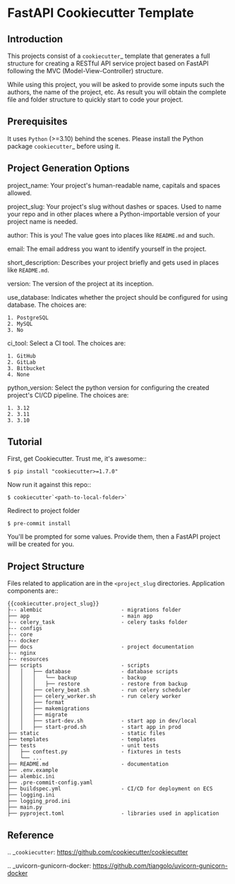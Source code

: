 FastAPI Cookiecutter Template
=============================

Introduction
------------

This projects consist of a `cookiecutter`_ template that generates a full structure
for creating a RESTful API service project based on FastAPI following the MVC
(Model-View-Controller) structure.

While using this project, you will be asked to provide some inputs such the authors, the name of the project, etc. As result you will obtain the
complete file and folder structure to quickly start to code your project.

Prerequisites
-------------

It uses ``Python`` (>=3.10) behind the scenes. Please install the Python package `cookiecutter`_ before using it.

Project Generation Options
--------------------------

project_name:
  Your project's human-readable name, capitals and spaces allowed.

project_slug:
    Your project's slug without dashes or spaces. Used to name your repo
    and in other places where a Python-importable version of your project name
    is needed.

author:
    This is you! The value goes into places like ``README.md`` and such.

email:
    The email address you want to identify yourself in the project.

short_description:
    Describes your project briefly and gets used in places like ``README.md``.

version:
    The version of the project at its inception.

use_database:
    Indicates whether the project should be configured for using database. The choices are:

    1. PostgreSQL
    2. MySQL
    3. No

ci_tool:
    Select a CI tool. The choices are:

    1. GitHub
    2. GitLab
    3. Bitbucket
    4. None

python_version:
    Select the python version for configuring the created project's CI/CD pipeline. The choices are:

    1. 3.12
    2. 3.11
    3. 3.10

Tutorial
--------

First, get Cookiecutter. Trust me, it's awesome::

    $ pip install "cookiecutter>=1.7.0"

Now run it against this repo::

    $ cookiecutter`<path-to-local-folder>`

Redirect to project folder

    $ pre-commit install

You'll be prompted for some values. Provide them, then a FastAPI project will be created for you.

Project Structure
-----------------

Files related to application are in the ``<project_slug`` directories.
Application components are::

    {{cookiecutter.project_slug}}
    ├-- alembic                         - migrations folder
    ├── app                             - main app
    ├-- celery_task                     - celery tasks folder
    ├-- configs
    ├-- core
    ├-- docker
    ├── docs                            - project documentation
    ├-- nginx
    ├-- resources
    ├── scripts                         - scripts
    │   │   ├── database                - database scripts
    │   │   │   └── backup              - backup
    │   │   │   ├── restore             - restore from backup
    │   │   ├── celery_beat.sh          - run celery scheduler
    │   │   ├── celery_worker.sh        - run celery worker
    │   │   ├── format
    │   │   ├── makemigrations
    │   │   ├── migrate
    │   │   ├── start-dev.sh            - start app in dev/local
    │   │   ├── start-prod.sh           - start app in prod
    ├── static                          - static files
    ├── templates                       - templates
    ├── tests                           - unit tests
    │   ├── conftest.py                 - fixtures in tests
    │   └── ...
    ├── README.md                       - documentation
    ├── .env.example
    ├── alembic.ini
    ├── .pre-commit-config.yaml
    ├── buildspec.yml                   - CI/CD for deployment on ECS
    ├── logging.ini
    ├── logging_prod.ini
    ├── main.py
    ├── pyproject.toml                  - libraries used in application

Reference
---------

.. _`cookiecutter`: https://github.com/cookiecutter/cookiecutter


.. _uvicorn-gunicorn-docker: https://github.com/tiangolo/uvicorn-gunicorn-docker
